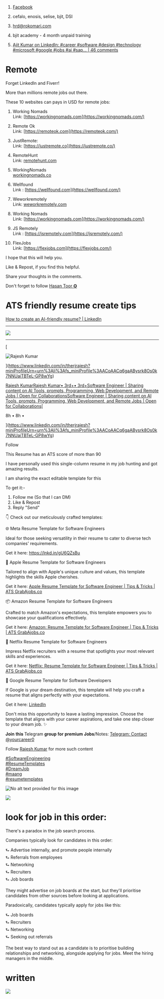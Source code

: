 1. [Facebook](https://www.facebook.com/groups/techjobsbd)

2. cefalo, enosis, selise, bjit, DSI

3. hrd@rokomari.com

4. bjit academy - 4 month unpaid training

5. [Ajit Kumar on LinkedIn: #career #software #design #technology #microsoft #google #jobs #ai #sap… | 46 comments](https://www.linkedin.com/posts/ajitcodes_career-software-design-activity-7148938936994705408-_KaE?utm_source=share&utm_medium=member_desktop)

# Remote

Forget LinkedIn and Fiverr!  

More than millions remote jobs out there.  

These 10 websites can pays in USD for remote jobs:  

1. Working Nomads  
   Link: [https://workingnomads.com](https://workingnomads.com/)  

2. Remote Ok  
   Link: [https://remoteok.com](https://remoteok.com/)  

3. JustRemote:  
   Link: [https://justremote.co](https://justremote.co/)  

4. RemoteHunt  
   Link: [remotehunt.com](http://remotehunt.com/)  

5. WorkingNomads  
   [workingnomads.co](http://workingnomads.co/)  

6. Wellfound  
   Link : [https://wellfound.com](https://wellfound.com/)  

7. Weworkremotely  
   Link: [weworkremotely.com](http://weworkremotely.com/)  

8. Working Nomads  
   Link: [https://workingnomads.com](https://workingnomads.com/)  

9. JS Remotely  
   Link : [https://jsremotely.com](https://jsremotely.com/)  

10. FlexJobs  
    Link: [https://flexjobs.com](https://flexjobs.com/)  

I hope that this will help you.  

Like & Repost, if you find this helpful.  

Share your thoughts in the comments.  

Don't forget to follow [Hasan Toor ✪](https://www.linkedin.com/in/ACoAADpeKY0B1uX5gp5hm8hw3EWkiqqxbZXhw4s)

# ATS friendly resume create tips

[How to create an AI-friendly resume? | LinkedIn](https://www.linkedin.com/news/story/how-to-create-an-ai-friendly-resume-5947988/)

------

![](assets/2024-02-21-21-43-07-image.png)

--------

[

![Rajesh Kumar](https://media.licdn.com/dms/image/C5603AQGhwEjtKQuc-Q/profile-displayphoto-shrink_100_100/0/1621872387066?e=1714608000&v=beta&t=3v6clex18H5DKRnoqukBE9AVkvtwoWbiMPbauY-yYPs)

](https://www.linkedin.com/in/therjrajesh?miniProfileUrn=urn%3Ali%3Afs_miniProfile%3AACoAACq6gaABysrk8Os0k7NNUaiTBTeL-GP8wYg)

[Rajesh KumarRajesh Kumar• 3rd+• 3rd+Software Engineer | Sharing content on AI Tools, prompts, Programming, Web Development, and Remote Jobs | Open for CollaborationsSoftware Engineer | Sharing content on AI Tools, prompts, Programming, Web Development, and Remote Jobs | Open for Collaborations](https://www.linkedin.com/in/therjrajesh?miniProfileUrn=urn%3Ali%3Afs_miniProfile%3AACoAACq6gaABysrk8Os0k7NNUaiTBTeL-GP8wYg)[

8h • 8h •

](https://www.linkedin.com/in/therjrajesh?miniProfileUrn=urn%3Ali%3Afs_miniProfile%3AACoAACq6gaABysrk8Os0k7NNUaiTBTeL-GP8wYg)

Follow

This Resume has an ATS score of more than 90  

I have personally used this single-column resume in my job hunting and got amazing results.  

I am sharing the exact editable template for this  

To get it:-  

1. Follow me (So that I can DM)  
2. Like & Repost  
3. Reply "Send"  

👇 Check out our meticulously crafted templates:  

🌐 Meta Resume Template for Software Engineers  

Ideal for those seeking versatility in their resume to cater to diverse tech companies' requirements.  

Get it here: https://lnkd.in/gU6QZsBu  

🍏 Apple Resume Template for Software Engineers  

Tailored to align with Apple's unique culture and values, this template highlights the skills Apple cherishes.  

Get it here: [Apple Resume Template for Software Engineer | Tips &amp; Tricks | ATS GrabAjobs.co](https://lnkd.in/gW-8ab9z)  

📦 Amazon Resume Template for Software Engineers  

Crafted to match Amazon's expectations, this template empowers you to showcase your qualifications effectively.  

Get it here: [Amazon: Resume Template for Software Engineer | Tips &amp; Tricks | ATS GrabAjobs.co](https://lnkd.in/gP-YZyfD)  

🍿 Netflix Resume Template for Software Engineers  

Impress Netflix recruiters with a resume that spotlights your most relevant skills and experiences.  

Get it here: [Netflix: Resume Template for Software Engineer | Tips &amp; Tricks | ATS GrabAjobs.co](https://lnkd.in/g6FWDNZF)  

🌟 Google Resume Template for Software Developers  

If Google is your dream destination, this template will help you craft a resume that aligns perfectly with your expectations.  

Get it here: [LinkedIn](https://lnkd.in/gC99M-Ba)  

Don't miss this opportunity to leave a lasting impression. Choose the template that aligns with your career aspirations, and take one step closer to your dream job. ✨  

𝐉𝐨𝐢𝐧 𝐭𝐡𝐢𝐬 Telegram 𝐠𝐫𝐨𝐮𝐩 𝐟𝐨𝐫 𝐩𝐫𝐞𝐦𝐢𝐮𝐦 𝐉𝐨𝐛𝐬/Notes: [Telegram: Contact @yourcareer0](https://t.me/yourcareer0)  

Follow [Rajesh Kumar](https://www.linkedin.com/in/ACoAACq6gaABysrk8Os0k7NNUaiTBTeL-GP8wYg) for more such content  

[#SoftwareEngineering](https://www.linkedin.com/feed/hashtag/?keywords=softwareengineering&highlightedUpdateUrns=urn%3Ali%3Aactivity%3A7169005329886760961)  
[#ResumeTemplates](https://www.linkedin.com/feed/hashtag/?keywords=resumetemplates&highlightedUpdateUrns=urn%3Ali%3Aactivity%3A7169005329886760961)  
[#DreamJob](https://www.linkedin.com/feed/hashtag/?keywords=dreamjob&highlightedUpdateUrns=urn%3Ali%3Aactivity%3A7169005329886760961)  
[#maang](https://www.linkedin.com/feed/hashtag/?keywords=maang&highlightedUpdateUrns=urn%3Ali%3Aactivity%3A7169005329886760961)  
[#resumetemplates](https://www.linkedin.com/feed/hashtag/?keywords=resumetemplates&highlightedUpdateUrns=urn%3Ali%3Aactivity%3A7169005329886760961)

![No alt text provided for this image](https://media.licdn.com/dms/image/D5622AQHvyJ0pM-mOlg/feedshare-shrink_1280/0/1709224062665?e=1712188800&v=beta&t=uATQKlf5BLrR-GWx5if-zJdZMN_A2Wba6dwl_NTZ82o)

![](assets/2024-03-05-07-28-38-image.png)

# look for job in this order:

There's a paradox in the job search process.  

Companies typically look for candidates in this order:  

⮑ Advertise internally, and promote people internally  
⮑ Referrals from employees  
⮑ Networking  
⮑ Recruiters  
⮑ Job boards  

They might advertise on job boards at the start, but they'll prioritise candidates from other sources before looking at applications.  

Paradoxically, candidates typically apply for jobs like this:  

⮑ Job boards  
⮑ Recruiters  
⮑ Networking  
⮑ Seeking out referrals  

The best way to stand out as a candidate is to prioritise building relationships and networking, alongside applying for jobs. Meet the hiring managers in the middle.

# written

![](assets/2024-03-16-12-01-49-image.png)
